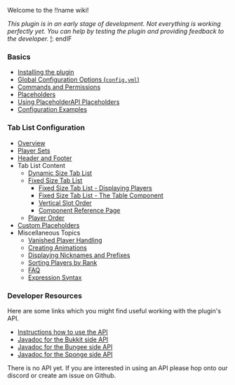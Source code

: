 Welcome to the !!name wiki!

[!]: ifATO
_This plugin is in an early stage of development. Not everything is working perfectly yet. You can help by testing the plugin and providing feedback to the developer._
[!]: endIF

### Basics
* [Installing the plugin](Installation)
* [Global Configuration Options (`config.yml`)](Global-Configuration)
* [Commands and Permissions](Commands)
* [Placeholders](Placeholders)
* [Using PlaceholderAPI Placeholders](PlaceholderAPI)
* [Configuration Examples](Examples)

### Tab List Configuration

* [Overview](Overview)
* [Player Sets](Player-Sets)
* [Header and Footer](Header-and-Footer)
* Tab List Content
    * [Dynamic Size Tab List](Dynamic-Size-Tab-List)
    * [Fixed Size Tab List](Fixed-Size-Tab-List)
        * [Fixed Size Tab List - Displaying Players](Fixed-Size-Tab-List---Displaying-Players)
        * [Fixed Size Tab List - The Table Component](Fixed-Size-Tab-List---The-Table-Component)
        * [Vertical Slot Order](Vertical-Slot-Order)
        * [Component Reference Page](Components)
    * [Player Order](Player-Order)
* [Custom Placeholders](Custom-Placeholders)
* Miscellaneous Topics
    * [Vanished Player Handling](Hidden-Players)
    * [Creating Animations](Creating-Animations)
    * [Displaying Nicknames and Prefixes](Nicknames-and-Prefixes)
    * [Sorting Players by Rank](Sorting-Players-by-Rank)
    * [FAQ](FAQ)
    * [Expression Syntax](Expressions)

### Developer Resources

[!]: ifBTLP
Here are some links which you might find useful working with the plugin's API.

* [Instructions how to use the API](Developers)
* [Javadoc for the Bukkit side API](http://ci.codecrafter47.dyndns.eu/job/BungeeTabListPlus/codecrafter47.bungeetablistplus$bungeetablistplus-api-bukkit/javadoc/)
* [Javadoc for the Bungee side API](http://ci.codecrafter47.dyndns.eu/job/BungeeTabListPlus/codecrafter47.bungeetablistplus$bungeetablistplus-api-bungee/javadoc/)
* [Javadoc for the Sponge side API](http://ci.codecrafter47.dyndns.eu/job/BungeeTabListPlus/codecrafter47.bungeetablistplus$bungeetablistplus-api-sponge/javadoc/)

[!]: endIF
[!]: ifATO
There is no API yet.
If you are interested in using an API please hop onto our discord or create am issue on Github.

[!]: endIF